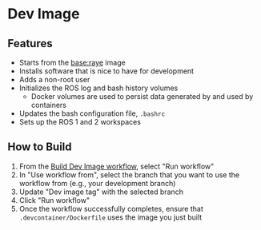 # Dev Image

## Features

- Starts from the [base:raye](../base/raye/README.md) image
- Installs software that is nice to have for development
- Adds a non-root user
- Initializes the ROS log and bash history volumes
    - Docker volumes are used to persist data generated by and used by containers
- Updates the bash configuration file, `.bashrc`
- Sets up the ROS 1 and 2 workspaces

## How to Build

1. From the [Build Dev Image workflow](https://github.com/UBCSailbot/sailbot_workspace/actions/workflows/build-dev-image.yaml),
select "Run workflow"
2. In "Use workflow from", select the branch that you want to use the workflow from (e.g., your development branch)
3. Update "Dev image tag" with the selected branch
4. Click "Run workflow"
5. Once the workflow successfully completes, ensure that `.devcontainer/Dockerfile` uses the image you just built
